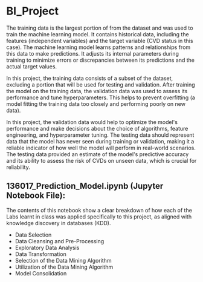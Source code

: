 # BI_Project
The training data is the largest portion of from the dataset and was used to train the machine learning model. It contains historical data, including the features (independent variables) and the target variable (CVD status in this case). The machine learning model learns patterns and relationships from this data to make predictions. It adjusts its internal parameters during training to minimize errors or discrepancies between its predictions and the actual target values.

In this project, the training data consists of a subset of the dataset, excluding a portion that will be used for testing and validation. After training the model on the training data, the validation data was used to assess its performance and tune hyperparameters. This helps to prevent overfitting (a model fitting the training data too closely and performing poorly on new data).

In this project, the validation data would help to optimize the model's performance and make decisions about the choice of algorithms, feature engineering, and hyperparameter tuning. The testing data should represent data that the model has never seen during training or validation, making it a reliable indicator of how well the model will perform in real-world scenarios. The testing data provided an estimate of the model's predictive accuracy and its ability to assess the risk of CVDs on unseen data, which is crucial for reliability.

## 136017_Prediction_Model.ipynb (Jupyter Notebook File):
The contents of this notebook show a clear breakdown of how each of the Labs learnt in class was applied specifically to this project, as aligned with knowledge discovery in databases (KDD).
* Data Selection
* Data Cleansing and Pre-Processing
* Exploratory Data Analysis
* Data Transformation
* Selection of the Data Mining Algorithm
* Utilization of the Data Mining Algorithm
* Model Consolidation
